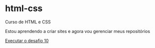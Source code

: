 # html-css
 Curso de HTML e CSS

Estou aprendendo a criar sites e agora vou gerenciar meus repositórios

<a href="https://paulogomes422.github.io/html-css/desafios/des010/android.html">Executar o desafio 10</a>